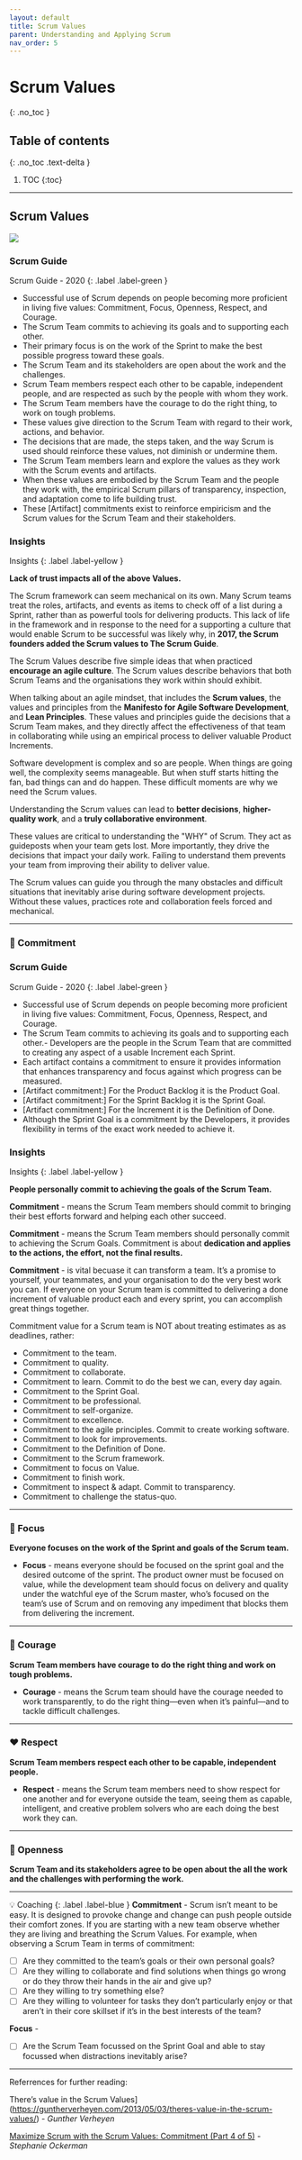 ```yaml
---
layout: default
title: Scrum Values
parent: Understanding and Applying Scrum
nav_order: 5
---
```


# Scrum Values
{: .no_toc }

## Table of contents
{: .no_toc .text-delta }

1. TOC
{:toc}

---

## Scrum Values

<img src="/psm/docs/understanding-and-applying-scrum/assets/lists-63d25bd8.png">

### Scrum Guide
Scrum Guide - 2020
{: .label .label-green }

- Successful use of Scrum depends on people becoming more proficient in living five values: Commitment, Focus, Openness, Respect, and Courage.
- The Scrum Team commits to achieving its goals and to supporting each other.
- Their primary focus is on the work of the Sprint to make the best possible progress toward these goals.
- The Scrum Team and its stakeholders are open about the work and the challenges.
- Scrum Team members respect each other to be capable, independent people, and are respected as such by the people with whom they work.
- The Scrum Team members have the courage to do the right thing, to work on tough problems.
- These values give direction to the Scrum Team with regard to their work, actions, and behavior.
- The decisions that are made, the steps taken, and the way Scrum is used should reinforce these values, not diminish or undermine them.
- The Scrum Team members learn and explore the values as they work with the Scrum events and artifacts.
- When these values are embodied by the Scrum Team and the people they work with, the empirical Scrum pillars of transparency, inspection, and adaptation come to life building trust.
- These [Artifact] commitments exist to reinforce empiricism and the Scrum values for the Scrum Team and their stakeholders.

### Insights
Insights
{: .label .label-yellow }

**Lack of trust impacts all of the above Values.**

The Scrum framework can seem mechanical on its own. Many Scrum teams treat the roles, artifacts, and events as items to check off of a list during a Sprint, rather than as powerful tools for delivering products. This lack of life in the framework and in response to the need for a supporting a culture that would enable Scrum to be successful was likely why, in **2017, the Scrum founders added the Scrum values to The Scrum Guide**.

The Scrum Values describe five simple ideas that when practiced **encourage an agile culture**. The Scrum values describe behaviors that both Scrum Teams and the organisations they work within should exhibit.

When talking about an agile mindset, that includes the **Scrum
values**, the values and principles from the **Manifesto for Agile Software Development**, and **Lean Principles**. These values and principles guide the decisions that a Scrum Team makes, and they directly affect the effectiveness of that team in collaborating while using an empirical process to deliver valuable Product Increments.

Software development is complex and so are people. When things are going well, the complexity seems manageable. But when stuff starts hitting the fan, bad things can and do happen. These difficult moments are why we need the Scrum values.

Understanding the Scrum values can lead to **better decisions**, **higher-quality work**, and a **truly collaborative environment**.

These values are critical to understanding the "WHY" of Scrum. They act as guideposts when your team gets lost. More importantly, they drive the decisions that impact your daily work. Failing to understand them prevents your team from improving their ability to deliver value.

The Scrum values can guide you through the many obstacles and difficult situations that inevitably arise during software development projects. Without these values, practices rote and collaboration feels forced and mechanical.

---

### 🤝 Commitment

### Scrum Guide
Scrum Guide - 2020
{: .label .label-green }

- Successful use of Scrum depends on people becoming more proficient in living five values: Commitment, Focus, Openness, Respect, and Courage.
- The Scrum Team commits to achieving its goals and to supporting each other.- Developers are the people in the Scrum Team that are committed to creating any aspect of a usable Increment each Sprint.
- Each artifact contains a commitment to ensure it provides information that enhances transparency and focus against which progress can be measured.
- [Artifact commitment:] For the Product Backlog it is the Product Goal.
- [Artifact commitment:] For the Sprint Backlog it is the Sprint Goal.
- [Artifact commitment:] For the Increment it is the Definition of Done.
- Although the Sprint Goal is a commitment by the Developers, it provides flexibility in terms of the exact work needed to achieve it.

### Insights
Insights
{: .label .label-yellow }

**People personally commit to achieving the goals of the Scrum Team.**

**Commitment** - means the Scrum Team members should commit to bringing their best efforts forward and helping each other succeed.

**Commitment** - means the Scrum Team members should personally commit to achieving the Scrum Goals. Commitment is about **dedication and applies to the actions, the effort, not the final results.**

**Commitment** - is vital becuase it can transform a team. It’s a promise to yourself, your teammates, and your organisation to do the very best work you can. If everyone on your Scrum team is committed to delivering a done increment of valuable product each and every sprint, you can accomplish great things together.

Commitment value for a Scrum team is NOT about treating estimates as as deadlines, rather:

- Commitment to the team.
- Commitment to quality.
- Commitment to collaborate.
- Commitment to learn. Commit to do the best we can, every day again.
- Commitment to the Sprint Goal.
- Commitment to be professional.
- Commitment to self-organize.
- Commitment to excellence.
- Commitment to the agile principles. Commit to create working software.
- Commitment to look for improvements.
- Commitment to the Definition of Done.
- Commitment to the Scrum framework.
- Commitment to focus on Value.
- Commitment to finish work.
- Commitment to inspect & adapt. Commit to transparency.
- Commitment to challenge the status-quo.

---

### 🎯 Focus

**Everyone focuses on the work of the Sprint and goals of the Scrum team.**

- **Focus** - means everyone should be focused on the sprint goal and the desired outcome of the sprint. The product owner must be focused on value, while the development team should focus on delivery and quality under the watchful eye of the Scrum master, who’s focused on the team’s use of Scrum and on removing any impediment that blocks them from delivering the increment.

---

### 🦁 Courage

**Scrum Team members have courage to do the right thing and work on tough problems.**

- **Courage** - means the Scrum team should have the courage needed to work transparently, to do the right thing—even when it’s painful—and to tackle difficult challenges.

---

### ❤️ Respect

**Scrum Team members respect each other to be capable, independent people.**

- **Respect** - means the Scrum team members need to show respect for one another and for everyone outside the team, seeing them as capable, intelligent, and creative problem solvers who are each doing the best work they can.

---

### 🚪 Openness

**Scrum Team and its stakeholders agree to be open about the all the work and the challenges with performing the work.**

---

💡 Coaching
{: .label .label-blue }
**Commitment** - Scrum isn’t meant to be easy. It is designed to provoke change and change can push people outside their comfort zones. If you are starting with a new team observe whether they are living and breathing the Scrum Values. For example, when observing a Scrum Team in terms of commitment:

- [ ] Are they committed to the team’s goals or their own personal goals?
- [ ] Are they willing to collaborate and find solutions when things go wrong or do they throw their hands in the air and give up?
- [ ] Are they willing to try something else?
- [ ] Are they willing to volunteer for tasks they don’t particularly enjoy or that aren’t in their core skillset if it’s in the best interests of the team?

**Focus** -
- [ ] Are the Scrum Team focussed on the Sprint Goal and able to stay focussed when distractions inevitably arise?

---

Referrences for further reading:

There’s value in the Scrum Values](https://guntherverheyen.com/2013/05/03/theres-value-in-the-scrum-values/) - _Gunther Verheyen_

[Maximize Scrum with the Scrum Values: Commitment (Part 4 of 5)](https://www.scrum.org/resources/blog/maximize-scrum-scrum-values-commitment-part-4-5) - _Stephanie Ockerman_
